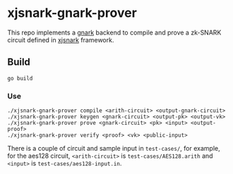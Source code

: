 # xjsnark-gnark-prover

This repo implements a [gnark](https://github.com/ConsenSys/gnark) backend to compile and prove a zk-SNARK circuit defined in [xjsnark](https://github.com/akosba/xjsnark) framework.


## Build
```
go build
```

### Use
```
./xjsnark-gnark-prover compile <arith-circuit> <output-gnark-circuit>
./xjsnark-gnark-prover keygen <gnark-circuit> <output-pk> <output-vk>
./xjsnark-gnark-prover prove <gnark-circuit> <pk> <input> <output-proof>
./xjsnark-gnark-prover verify <proof> <vk> <public-input>
```


There is a couple of circuit and sample input in `test-cases/`, for example, for the aes128 circuit, `<arith-circuit>` is `test-cases/AES128.arith` and `<input>` is `test-cases/aes128-input.in`.
